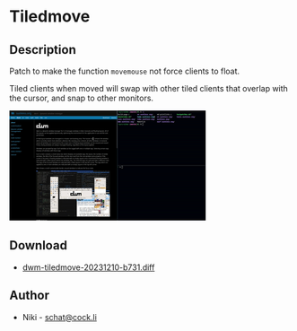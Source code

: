 Tiledmove
================

Description
-----------
Patch to make the function `movemouse` not force clients to float.

Tiled clients when moved will swap with other tiled clients that
overlap with the cursor, and snap to other monitors.

![](tiledmove.gif)

Download
--------
* [dwm-tiledmove-20231210-b731.diff](dwm-tiledmove-20231210-b731.diff)

Author
-------
* Niki - <schat@cock.li>
